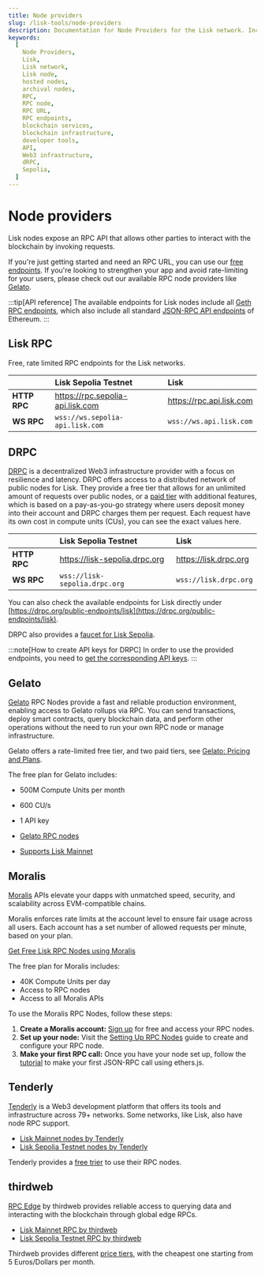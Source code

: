 ```yaml
---
title: Node providers
slug: /lisk-tools/node-providers
description: Documentation for Node Providers for the Lisk network. Including details on their services, supported networks, and pricing plans.
keywords:
  [
    Node Providers,
    Lisk,
    Lisk network,
    Lisk node,
    hosted nodes,
    archival nodes,
    RPC,
    RPC node,
    RPC URL,
    RPC endpoints,
    blockchain services,
    blockchain infrastructure,
    developer tools,
    API,
    Web3 infrastructure,
    dRPC,
    Sepolia,
  ]
---
```


# Node providers

Lisk nodes expose an RPC API that allows other parties to interact with the blockchain by invoking requests.

If you're just getting started and need an RPC URL, you can use our [free endpoints](#lisk-rpc).
If you're looking to strengthen your app and avoid rate-limiting for your users, please check out our available RPC node providers like [Gelato](#gelato).

:::tip[API reference]
The available endpoints for Lisk nodes include all [Geth RPC endpoints](https://geth.ethereum.org/docs/interacting-with-geth/rpc), which also include all standard [JSON-RPC API endpoints](https://ethereum.github.io/execution-apis/api-documentation/) of Ethereum. 
:::

## Lisk RPC

Free, rate limited RPC endpoints for the Lisk networks.

|               | Lisk Sepolia Testnet              | Lisk                      |
| :------       | :------                           | :-----------------------  |
|**HTTP RPC**   | https://rpc.sepolia-api.lisk.com  | https://rpc.api.lisk.com  |
|**WS RPC**     | `wss://ws.sepolia-api.lisk.com`   | `wss://ws.api.lisk.com`   |


## DRPC

[DRPC](https://drpc.org/) is a decentralized Web3 infrastructure provider with a focus on resilience and latency.
DRPC offers access to a distributed network of public nodes for Lisk.
They provide a free tier that allows for an unlimited amount of requests over public nodes, or a [paid tier](https://drpc.org/docs/pricing/requests) with additional features, which is based on a pay-as-you-go strategy where users deposit money into their account and DRPC charges them per request.
Each request have its own cost in compute units (CUs), you can see the exact values here.


|               | Lisk Sepolia Testnet              | Lisk                      |
| :------       | :------                           | :-----------------------  |
|**HTTP RPC**   | https://lisk-sepolia.drpc.org  | https://lisk.drpc.org  |
|**WS RPC**     | `wss://lisk-sepolia.drpc.org`   | `wss://lisk.drpc.org`   |

You can also check the available endpoints for Lisk directly under [https://drpc.org/public-endpoints/lisk](https://drpc.org/public-endpoints/lisk).

DRPC also provides a [faucet for Lisk Sepolia](./faucets.md#drpc-faucet).

:::note[How to create API keys for DRPC]
In order to use the provided endpoints, you need to [get the corresponding API keys](https://docs.drpc.org/gettingstarted/createaccount).
:::

## Gelato

[Gelato](https://www.gelato.network/) RPC Nodes provide a fast and reliable production environment, enabling access to Gelato rollups via RPC.
You can send transactions, deploy smart contracts, query blockchain data, and perform other operations without the need to run your own RPC node or manage infrastructure.

Gelato offers a rate-limited free tier, and two paid tiers, see [Gelato: Pricing and Plans](https://docs.gelato.cloud/rpc-nodes/pricing-and-plans).

The free plan for Gelato includes:

- 500M Compute Units per month
- 600 CU/s
- 1 API key

- [Gelato RPC nodes](https://docs.gelato.network/rpc-nodes/introduction)
- [Supports Lisk Mainnet](https://docs.gelato.network/rpc-nodes/supported-networks)

## Moralis

[Moralis](https://developers.moralis.com/chains/lisk/) APIs elevate your dapps with unmatched speed, security, and scalability across EVM-compatible chains.

Moralis enforces rate limits at the account level to ensure fair usage across all users.
Each account has a set number of allowed requests per minute, based on your plan.

[Get Free Lisk RPC Nodes using Moralis](https://developers.moralis.com/chains/lisk/)

The free plan for Moralis includes:

- 40K Compute Units per day
- Access to RPC nodes
- Access to all Moralis APIs

To use the Moralis RPC Nodes, follow these steps:

1. **Create a Moralis account:** [Sign up](https://admin.moralis.com/) for free and access your RPC nodes.
2. **Set up your node:** Visit the [Setting Up RPC Nodes](https://docs.moralis.com/get-your-node-api-key) guide to create and configure your RPC node.
3. **Make your first RPC call:** Once you have your node set up, follow the [tutorial](https://docs.moralis.com/make-your-first-rpc-call) to make your first JSON-RPC call using ethers.js.

## Tenderly

[Tenderly](https://tenderly.co/) is a Web3 development platform that offers its tools and infrastructure across 79+ networks. Some networks, like Lisk, also have node RPC support.

- [Lisk Mainnet nodes by Tenderly](https://docs.tenderly.co/node/rpc-reference/lisk)
- [Lisk Sepolia Testnet nodes by Tenderly](https://docs.tenderly.co/node/rpc-reference/lisk-sepolia)

Tenderly provides a [free trier](https://tenderly.co/pricing) to use their RPC nodes.

## thirdweb

[RPC Edge](https://portal.thirdweb.com/infrastructure/rpc-edge/overview) by thirdweb provides reliable access to querying data and interacting with the blockchain through global edge RPCs.

- [Lisk Mainnet RPC by thirdweb](https://thirdweb.com/lisk)
- [Lisk Sepolia Testnet RPC by thirdweb](https://thirdweb.com/lisk-sepolia-testnet)

Thirdweb provides different [price tiers](https://thirdweb.com/pricing), with the cheapest one starting from 5 Euros/Dollars per month.
